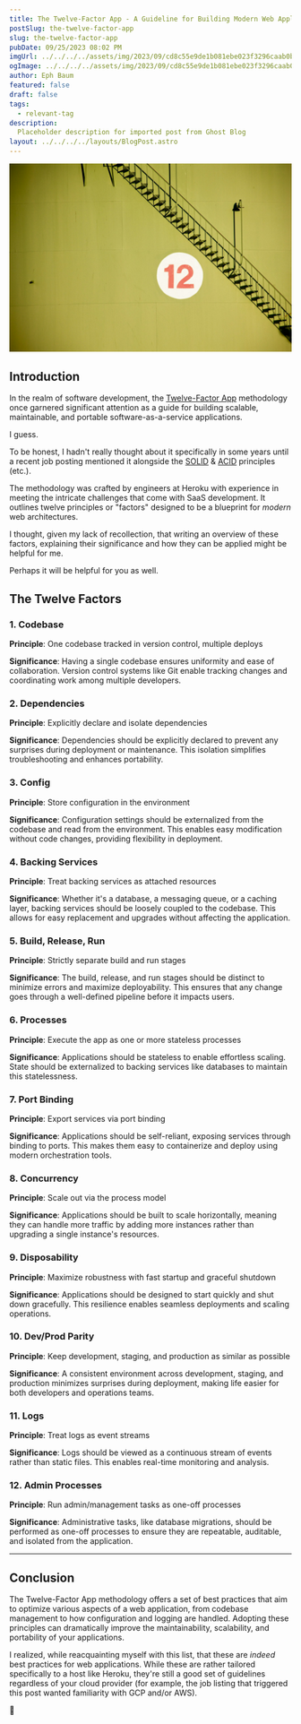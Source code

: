 ```yaml
---
title: The Twelve-Factor App - A Guideline for Building Modern Web Applications
postSlug: the-twelve-factor-app
slug: the-twelve-factor-app
pubDate: 09/25/2023 08:02 PM
imgUrl: ../../../../assets/img/2023/09/cd8c55e9de1b081ebe023f3296caab0b2286501d.jpeg
ogImage: ../../../../assets/img/2023/09/cd8c55e9de1b081ebe023f3296caab0b2286501d.jpeg
author: Eph Baum
featured: false
draft: false
tags:
  - relevant-tag
description:
  Placeholder description for imported post from Ghost Blog
layout: ../../../../layouts/BlogPost.astro
---
```


![Featured Image](../../../../assets/img/2023/09/cd8c55e9de1b081ebe023f3296caab0b2286501d.jpeg)

Introduction
------------

In the realm of software development, the [Twelve-Factor App](https://en.wikipedia.org/wiki/Twelve-Factor_App_methodology) methodology once garnered significant attention as a guide for building scalable, maintainable, and portable software-as-a-service applications.

I guess.

To be honest, I hadn't really thought about it specifically in some years until a recent job posting mentioned it alongside the [SOLID](/blog/thinking-srp-in-solid/) & [ACID](/blog/understanding-acid/) principles (etc.).

The methodology was crafted by engineers at Heroku with experience in meeting the intricate challenges that come with SaaS development. It outlines twelve principles or "factors" designed to be a blueprint for _modern_ web architectures.

I thought, given my lack of recollection, that writing an overview of these factors, explaining their significance and how they can be applied might be helpful for me.

Perhaps it will be helpful for you as well.

The Twelve Factors
------------------

### 1. Codebase

**Principle**: One codebase tracked in version control, multiple deploys

**Significance**: Having a single codebase ensures uniformity and ease of collaboration. Version control systems like Git enable tracking changes and coordinating work among multiple developers.

### 2. Dependencies

**Principle**: Explicitly declare and isolate dependencies

**Significance**: Dependencies should be explicitly declared to prevent any surprises during deployment or maintenance. This isolation simplifies troubleshooting and enhances portability.

### 3. Config

**Principle**: Store configuration in the environment

**Significance**: Configuration settings should be externalized from the codebase and read from the environment. This enables easy modification without code changes, providing flexibility in deployment.

### 4. Backing Services

**Principle**: Treat backing services as attached resources

**Significance**: Whether it's a database, a messaging queue, or a caching layer, backing services should be loosely coupled to the codebase. This allows for easy replacement and upgrades without affecting the application.

### 5. Build, Release, Run

**Principle**: Strictly separate build and run stages

**Significance**: The build, release, and run stages should be distinct to minimize errors and maximize deployability. This ensures that any change goes through a well-defined pipeline before it impacts users.

### 6. Processes

**Principle**: Execute the app as one or more stateless processes

**Significance**: Applications should be stateless to enable effortless scaling. State should be externalized to backing services like databases to maintain this statelessness.

### 7. Port Binding

**Principle**: Export services via port binding

**Significance**: Applications should be self-reliant, exposing services through binding to ports. This makes them easy to containerize and deploy using modern orchestration tools.

### 8. Concurrency

**Principle**: Scale out via the process model

**Significance**: Applications should be built to scale horizontally, meaning they can handle more traffic by adding more instances rather than upgrading a single instance's resources.

### 9. Disposability

**Principle**: Maximize robustness with fast startup and graceful shutdown

**Significance**: Applications should be designed to start quickly and shut down gracefully. This resilience enables seamless deployments and scaling operations.

### 10. Dev/Prod Parity

**Principle**: Keep development, staging, and production as similar as possible

**Significance**: A consistent environment across development, staging, and production minimizes surprises during deployment, making life easier for both developers and operations teams.

### 11. Logs

**Principle**: Treat logs as event streams

**Significance**: Logs should be viewed as a continuous stream of events rather than static files. This enables real-time monitoring and analysis.

### 12. Admin Processes

**Principle**: Run admin/management tasks as one-off processes

**Significance**: Administrative tasks, like database migrations, should be performed as one-off processes to ensure they are repeatable, auditable, and isolated from the application.

* * *

Conclusion
----------

The Twelve-Factor App methodology offers a set of best practices that aim to optimize various aspects of a web application, from codebase management to how configuration and logging are handled. Adopting these principles can dramatically improve the maintainability, scalability, and portability of your applications.

I realized, while reacquainting myself with this list, that these are _indeed_ best practices for web applications. While these are rather tailored specifically to a host like Heroku, they're still a good set of guidelines regardless of your cloud provider (for example, the job listing that triggered this post wanted familiarity with GCP and/or AWS).

👋
